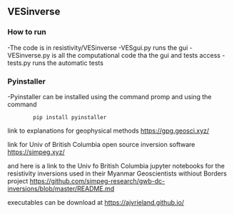 ## VESinverse
### How to run
-The code is in resistivity/VESinverse
-VESgui.py runs the gui 
-VESinverse.py is all the computational code tha the gui and tests access
-tests.py runs the automatic tests
### Pyinstaller
-Pyinstaller can be installed using the command promp and using the command
```
        pip install pyinstaller
```

link to explanations for geophysical methods
https://gpg.geosci.xyz/

link for Univ of British Columbia open source inversion software
https://simpeg.xyz/

and here is a link to the Univ fo British Columbia jupyter notebooks for the resistivity inversions used in their
Myanmar Geoscientists withiout Borders project
https://github.com/simpeg-research/gwb-dc-inversions/blob/master/README.md

executables can be download at https://ajvrieland.github.io/
